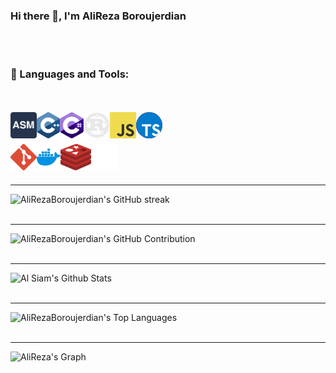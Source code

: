 ### Hi there 👋, I'm AliReza Boroujerdian

<!--
**AliRezaBoroujerdian/AliRezaBoroujerdian** is a ✨ _special_ ✨ repository because its `README.md` (this file) appears on your GitHub profile.

Here are some ideas to get you started:

- 🔭 I’m currently working on ...
- 🌱 I’m currently learning ...
- 👯 I’m looking to collaborate on ...
- 🤔 I’m looking for help with ...
- 💬 Ask me about ...
- 📫 How to reach me: ...
- 😄 Pronouns: ...
- ⚡ Fun fact: ...
-->
<br />
<br />

### 🔨 Languages and Tools:

<br />
<br />
<!-- -- Languages -- -->
<!-- Assebly -->
<a href="https://en.wikipedia.org/wiki/Assembly_language" target="_blank"> <img align="left" src="https://raw.githubusercontent.com/AliRezaBoroujerdian/AliRezaBoroujerdian/a11fde1b53dc37fcd00bca8fb68ab177882f0324/icons/assembly.svg" alt="assembly" height="42px"/> </a> 
<!-- C++ -->
<a href="https://en.wikipedia.org/wiki/C%2B%2B" target="_blank"> <img align="left" src="https://raw.githubusercontent.com/AliRezaBoroujerdian/AliRezaBoroujerdian/2624ad289abc8e1f0d5b5721c8e076e33216f53d/icons/c.svg" alt="C++" height="42px"/> </a> 
<!-- C# -->
<a href="https://dotnet.microsoft.com/en-us/languages/csharp" target="_blank"><img align="left" alt="C#" height ="42px" src="https://raw.githubusercontent.com/AliRezaBoroujerdian/AliRezaBoroujerdian/043e66c9398917692565cbb170f445aa853d08aa/icons/c--4.svg"></a>
<!-- Rust -->
<a href="https://www.rust-lang.org/" target="_blank"><img align="left" alt="rust" height ="42px" src="https://raw.githubusercontent.com/AliRezaBoroujerdian/AliRezaBoroujerdian/09a600470c7031a51f5e32e20647840aabb4f431/icons/svgexport-1.svg"></a>
<!-- JS -->
<a href="https://developer.mozilla.org/en-US/docs/Web/JavaScript" target="_blank"><img align="left" alt="javascript" height ="42px" src="https://raw.githubusercontent.com/AliRezaBoroujerdian/AliRezaBoroujerdian/04cf6e408cdf5cf32d35159c056ba9f6572b8196/icons/logo-javascript.svg"></a>
<!-- TS -->
<a href="https://www.typescriptlang.org/" target="_blank"><img style="border-radius: 50%; background: red;" align="left" alt="typescript" height ="42px" src="https://raw.githubusercontent.com/AliRezaBoroujerdian/AliRezaBoroujerdian/04cf6e408cdf5cf32d35159c056ba9f6572b8196/icons/typescript.svg"></a>

<br />
<br />
<br />
<!-- Git -->
<a href="https://git-scm.com/" target="_blank"> <img align="left" alt="git" height ="42px" src="https://raw.githubusercontent.com/AliRezaBoroujerdian/AliRezaBoroujerdian/04cf6e408cdf5cf32d35159c056ba9f6572b8196/icons/git-icon.svg"> </a>
<!-- Docker -->
<a href="https://www.docker.com/" target="_blank"><img align="left" alt="Docker" height ="42px" src="https://raw.githubusercontent.com/AliRezaBoroujerdian/AliRezaBoroujerdian/97cf2b9cefdd162c9a18721fc875f51a62569923/icons/docker-4.svg"></a>
<!-- Redis -->
<a href="https://redis.io/" target="_blank"><img align="left" alt="Redis" height ="42px" src="https://raw.githubusercontent.com/AliRezaBoroujerdian/AliRezaBoroujerdian/2c170ff70704b0016365a7f20cbef396cf743b7d/icons/redis.svg"></a>
<!-- Kafka -->
<a href="https://kafka.apache.org/" target="_blank"> <img align="left" src="https://raw.githubusercontent.com/AliRezaBoroujerdian/AliRezaBoroujerdian/main/icons/ICON%20-%20White%20on%20Transparent.png" alt="kafka" height ="42px"/> </a>


<br>

<!--  
<p align="center">
  <a href="[https://github.com/AliRezaBoroujerdian](https://github.com/AliRezaBoroujerdian)">
    <img src="https://github-readme-streak-stats.herokuapp.com/?user=AliRezaBoroujerdian&theme=radical&border=7F3FBF&background=0D1117" alt="AliRezaBoroujerdian's GitHub streak"/>
  </a>
</p>
-->

<br />
<br />
<hr>
<img src="https://github-readme-streak-stats.herokuapp.com/?user=AliRezaBoroujerdian&theme=radical&border=7F3FBF&background=0D1117" alt="AliRezaBoroujerdian's GitHub streak"/>
<br />
<br />
<hr>
<img src="https://github-profile-summary-cards.vercel.app/api/cards/profile-details?username=AliRezaBoroujerdian&theme=radical" alt="AliRezaBoroujerdian's GitHub Contribution"/>
<br />
<br />
<hr>
<img alt="Al Siam's Github Stats" src="https://denvercoder1-github-readme-stats.vercel.app/api?username=AliRezaBoroujerdian&show_icons=true&count_private=true&theme=react&border_color=7F3FBF&bg_color=0D1117&title_color=F85D7F&icon_color=F8D866" height="192px" width="49.5%"/>
<br />
<br />
<hr>
<img alt="AliRezaBoroujerdian's Top Languages" src="https://denvercoder1-github-readme-stats.vercel.app/api/top-langs/?username=AliRezaBoroujerdian&langs_count=8&layout=compact&theme=react&border_color=7F3FBF&bg_color=0D1117&title_color=F85D7F&icon_color=F8D866" height="192px" width="49.5%"/>
<br />
<br />
<hr>

![AliReza's Graph](https://github-readme-activity-graph.vercel.app/graph?username=AliRezaBoroujerdian&custom_title=AliRezaBoroujerdian's%20GitHub%20Activity%20Graph&bg_color=0D1117&color=7F3FBF&line=7F3FBF&point=7F3FBF&area_color=FFFFFF&title_color=FFFFFF&area=true)

<!--  
<p align="center">
  <a href="https://github.com/AliRezaBoroujerdian">
    <img src="https://github-profile-summary-cards.vercel.app/api/cards/profile-details?username=AliRezaBoroujerdian&theme=radical" alt="Al Siam's GitHub Contribution"/>
  </a>
</p>

<a> 
    <a href="https://github.com/AliRezaBoroujerdian"><img alt="Al Siam's Github Stats" src="https://denvercoder1-github-readme-stats.vercel.app/api?username=AliRezaBoroujerdian&show_icons=true&count_private=true&theme=react&border_color=7F3FBF&bg_color=0D1117&title_color=F85D7F&icon_color=F8D866" height="192px" width="49.5%"/></a>
  <a href="https://github.com/AliRezaBoroujerdian"><img alt="AliRezaBoroujerdian's Top Languages" src="https://denvercoder1-github-readme-stats.vercel.app/api/top-langs/?username=AliRezaBoroujerdian&langs_count=8&layout=compact&theme=react&border_color=7F3FBF&bg_color=0D1117&title_color=F85D7F&icon_color=F8D866" height="192px" width="49.5%"/></a>
  <br/>
</a>


![AliReza's Graph](https://github-readme-activity-graph.vercel.app/graph?username=AliRezaBoroujerdian&custom_title=AliRezaBoroujerdian's%20GitHub%20Activity%20Graph&bg_color=0D1117&color=7F3FBF&line=7F3FBF&point=7F3FBF&area_color=FFFFFF&title_color=FFFFFF&area=true)
-->
